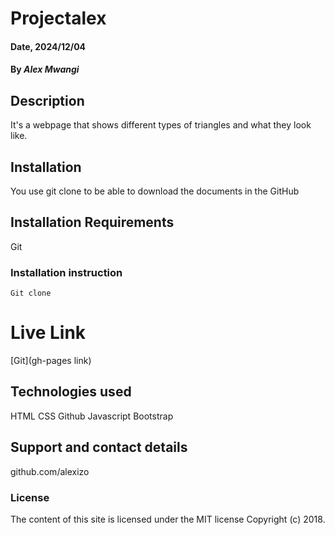 # Projectalex

#### Date, 2024/12/04

#### By *Alex Mwangi*

## Description
It's a webpage that shows different types of triangles and what they look like.

## Installation
You use git clone to be able to download the documents in the GitHub

## Installation Requirements
Git

### Installation instruction
```
Git clone 

```

# Live Link
[Git](gh-pages link)

## Technologies used
HTML
CSS
Github
Javascript
Bootstrap

## Support and contact details
github.com/alexizo

### License
The content of this site is licensed under the MIT license
Copyright (c) 2018.